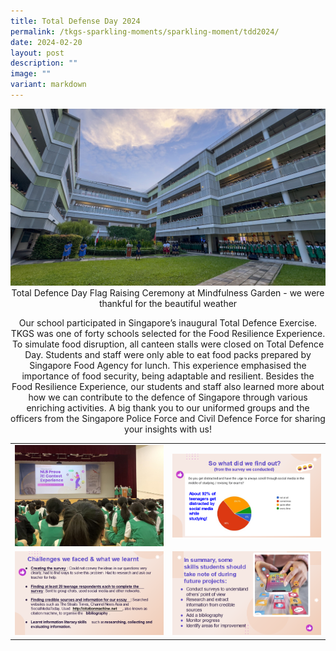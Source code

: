 ```yaml
---
title: Total Defense Day 2024
permalink: /tkgs-sparkling-moments/sparkling-moment/tdd2024/
date: 2024-02-20
layout: post
description: ""
image: ""
variant: markdown
---
```

<center><a href="/images/Sparkling_Moment/2024/TDD_cover_pic.jpg"><img src="/images/Sparkling_Moment/2024/TDD_cover_pic_big.jpg"></a>
	Total Defence Day Flag Raising Ceremony at Mindfulness Garden - we were thankful for the beautiful weather



Our school participated in Singapore’s inaugural Total Defence Exercise. TKGS was one of forty schools selected for the Food Resilience Experience. To simulate food disruption, all canteen stalls were closed on Total Defence Day. Students and staff were only able to eat food packs prepared by Singapore Food Agency for lunch. This experience emphasised the importance of food security, being adaptable and resilient. 
Besides the Food Resilience Experience, our students and staff also learned more about how we can contribute to the defence of Singapore through various enriching activities. A big thank you to our uniformed groups and the officers from the Singapore Police Force and Civil Defence Force for sharing your insights with us!


<table>
	<tbody>
	<tr>
		<td><a href="/images/Sparkling_Moment/2023/Nlb_prove_it/pic1_big.png"><img src="/images/Sparkling_Moment/2023/Nlb_prove_it/pic1_sm.png"></a></td>
		<td><a href="/images/Sparkling_Moment/2023/Nlb_prove_it/pic2_big.png"><img src="/images/Sparkling_Moment/2023/Nlb_prove_it/pic2_sm.png"></a></td>
		</tr>
		<tr>
		<td><a href="/images/Sparkling_Moment/2023/Nlb_prove_it/pic3_big.png"><img src="/images/Sparkling_Moment/2023/Nlb_prove_it/pic3_sm.png"></a></td>
		<td><a href="/images/Sparkling_Moment/2023/Nlb_prove_it/pic4_big.png"><img src="/images/Sparkling_Moment/2023/Nlb_prove_it/pic4_sm.png"></a></td>
		</tr>
	</tbody>
	</table></center>